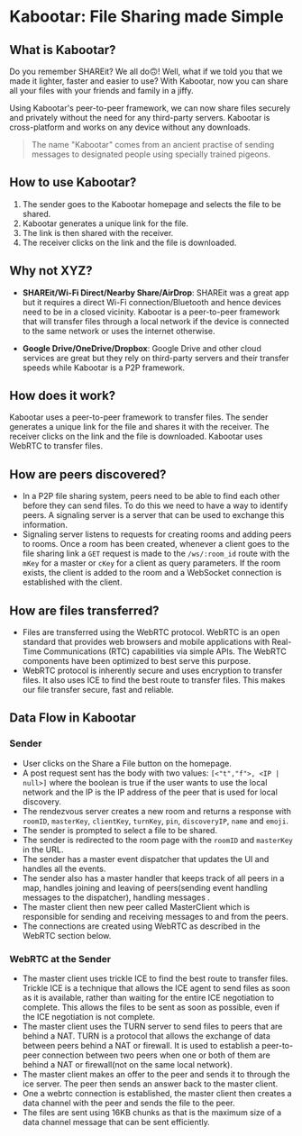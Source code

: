 # Kabootar: File Sharing made Simple

## What is Kabootar?

Do you remember SHAREit? We all do🙃! Well, what if we told you that we made it lighter, faster and easier to use? With Kabootar, now you can share all your files with your friends and family in a jiffy.

Using Kabootar's peer-to-peer framework, we can now share files securely and privately without the need for any third-party servers. Kabootar is cross-platform and works on any device without any downloads.

> The name "Kabootar" comes from an ancient practise of sending messages to designated people using specially trained pigeons.

## How to use Kabootar?

1. The sender goes to the Kabootar homepage and selects the file to be shared.
2. Kabootar generates a unique link for the file.
3. The link is then shared with the receiver.
4. The receiver clicks on the link and the file is downloaded.

## Why not XYZ?

- **SHAREit/Wi-Fi Direct/Nearby Share/AirDrop**: SHAREit was a great app but it requires a direct Wi-Fi connection/Bluetooth and hence devices need to be in a closed vicinity. Kabootar is a peer-to-peer framework that will transfer files through a local network if the device is connected to the same network or uses the internet otherwise.

- **Google Drive/OneDrive/Dropbox**: Google Drive and other cloud services are great but they rely on third-party servers and their transfer speeds while Kabootar is a P2P framework.

## How does it work?

Kabootar uses a peer-to-peer framework to transfer files. The sender generates a unique link for the file and shares it with the receiver. The receiver clicks on the link and the file is downloaded. Kabootar uses WebRTC to transfer files.

## How are peers discovered?

- In a P2P file sharing system, peers need to be able to find each other before they can send files. To do this we need to have a way to identify peers. A signaling server is a server that can be used to exchange this information.
- Signaling server listens to requests for creating rooms and adding peers to rooms. Once a room has been created, whenever a client goes to the file sharing link a `GET` request is made to the `/ws/:room_id` route with the `mKey` for a master or `cKey` for a client as query parameters. If the room exists, the client is added to the room and a WebSocket connection is established with the client.

## How are files transferred?

- Files are transferred using the WebRTC protocol. WebRTC is an open standard that provides web browsers and mobile applications with Real-Time Communications (RTC) capabilities via simple APIs. The WebRTC components have been optimized to best serve this purpose.
- WebRTC protocol is inherently secure and uses encryption to transfer files. It also uses ICE to find the best route to transfer files. This makes our file transfer secure, fast and reliable.

## Data Flow in Kabootar

### Sender

- User clicks on the Share a File button on the homepage.
- A post request sent has the body with two values: `[<"t","f">, <IP | null>]` where the boolean is true if the user wants to use the local network and the IP is the IP address of the peer that is used for local discovery.
- The rendezvous server creates a new room and returns a response with `roomID`, `masterKey`, `clientKey`, `turnKey`, `pin`, `discoveryIP`, `name` and `emoji`.
- The sender is prompted to select a file to be shared.
- The sender is redirected to the room page with the `roomID` and `masterKey` in the URL.
- The sender has a master event dispatcher that updates the UI and handles all the events.
- The sender also has a master handler that keeps track of all peers in a map, handles joining and leaving of peers(sending event handling messages to the dispatcher), handling messages .
- The master client then new peer called MasterClient which is responsible for sending and receiving messages to and from the peers.
- The connections are created using WebRTC as described in the WebRTC section below.

### WebRTC at the Sender

- The master client uses trickle ICE to find the best route to transfer files. Trickle ICE is a technique that allows the ICE agent to send files as soon as it is available, rather than waiting for the entire ICE negotiation to complete. This allows the files to be sent as soon as possible, even if the ICE negotiation is not complete.
- The master client uses the TURN server to send files to peers that are behind a NAT. TURN is a protocol that allows the exchange of data between peers behind a NAT or firewall. It is used to establish a peer-to-peer connection between two peers when one or both of them are behind a NAT or firewall(not on the same local network).
- The master client makes an offer to the peer and sends it to through the ice server. The peer then sends an answer back to the master client.
- One a webrtc connection is established, the master client then creates a data channel with the peer and sends the file to the peer.
- The files are sent using 16KB chunks as that is the maximum size of a data channel message that can be sent efficiently.
